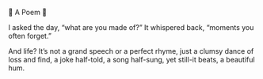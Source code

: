 🌿 A Poem 🌿

I asked the day, “what are you made of?”
It whispered back, “moments you often forget.”

And life?
It’s not a grand speech or a perfect rhyme,
just a clumsy dance of loss and find,
a joke half-told,
a song half-sung,
yet still-it beats, a beautiful hum.
